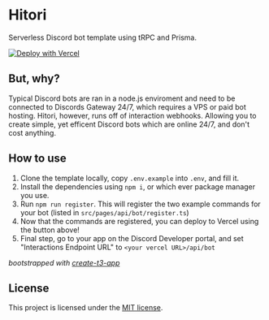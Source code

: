 # Hitori

Serverless Discord bot template using tRPC and Prisma.

[![Deploy with Vercel](https://vercel.com/button)](https://vercel.com/new/clone?repository-url=https%3A%2F%2Fgithub.com%2Fastridlol%2Fhitori&env=DATABASE_URL,DISCORD_CLIENT_ID,DISCORD_BOT_TOKEN,DISCORD_PUBLIC_KEY&repository-name=hitori-bot)

## But, why?

Typical Discord bots are ran in a node.js enviroment and need to be connected to Discords Gateway 24/7, which requires a VPS or paid bot hosting. Hitori, however, runs off of interaction webhooks. Allowing you to create simple, yet efficent Discord bots which are online 24/7, and don't cost anything.

## How to use

1. Clone the template locally, copy `.env.example` into `.env`, and fill it.
2. Install the dependencies using `npm i`, or which ever package manager you use.
3. Run `npm run register`. This will register the two example commands for your bot (listed in `src/pages/api/bot/register.ts`)
4. Now that the commands are registered, you can deploy to Vercel using the button above!
5. Final step, go to your app on the Discord Developer portal, and set "Interactions Endpoint URL" to `<your vercel URL>/api/bot`

_bootstrapped with [create-t3-app](https://create.t3.gg/)_

## License

This project is licensed under the [MIT license](https://choosealicense.com/licenses/mit).
